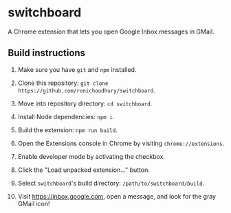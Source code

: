 # switchboard
A Chrome extension that lets you open Google Inbox messages in GMail.

## Build instructions

1. Make sure you have `git` and `npm` installed.

2. Clone this repository: `git clone https://github.com/ronichoudhury/switchboard`.

3. Move into repository directory: `cd switchboard`.

4. Install Node dependencies: `npm i`.

5. Build the extension: `npm run build`.

6. Open the Extensions console in Chrome by visiting `chrome://extensions`.

7. Enable developer mode by activating the checkbox.

8. Click the "Load unpacked extension..." button.

9. Select `switchboard`'s build directory: `/path/to/switchboard/build`.

10. Visit https://inbox.google.com, open a message, and look for the gray GMail
    icon!
